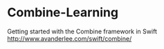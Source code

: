 # Combine-Learning

Getting started with the Combine framework in Swift
http://www.avanderlee.com/swift/combine/
